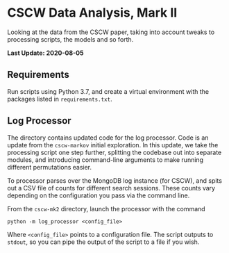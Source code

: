 # CSCW Data Analysis, Mark II
Looking at the data from the CSCW paper, taking into account tweaks to processing scripts, the models and so forth.

**Last Update: 2020-08-05**

## Requirements
Run scripts using Python 3.7, and create a virtual environment with the packages listed in `requirements.txt`.

## Log Processor
The directory contains updated code for the log processor. Code is an update from the `cscw-markov` initial exploration. In this update, we take the processing script one step further, splitting the codebase out into separate modules, and introducing command-line arguments to make running different permutations easier.

To processor parses over the MongoDB log instance (for CSCW), and spits out a CSV file of counts for different search sessions. These counts vary depending on the configuration you pass via the command line.

From the `cscw-mk2` directory, launch the processor with the command

`python -m log_processor <config_file>`

Where `<config_file>` points to a configuration file. The script outputs to `stdout`, so you can pipe the output of the script to a file if you wish.